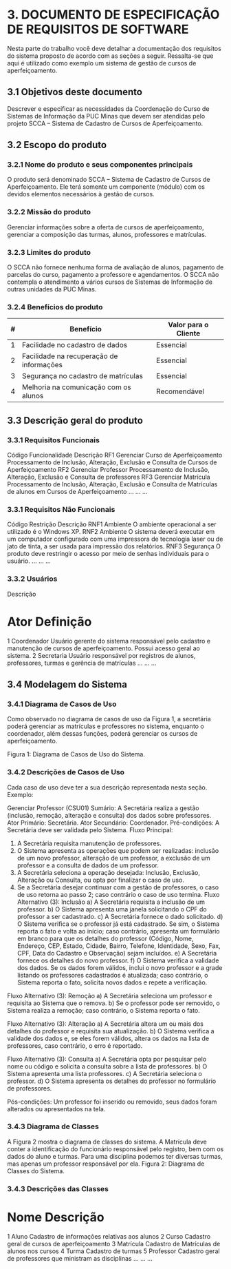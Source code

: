 # 3. DOCUMENTO DE ESPECIFICAÇÃO DE REQUISITOS DE SOFTWARE

Nesta parte do trabalho você deve detalhar a documentação dos requisitos do sistema proposto de acordo com as seções a seguir. Ressalta-se que aqui é utilizado como exemplo um sistema de gestão de cursos de aperfeiçoamento.

## 3.1 Objetivos deste documento
Descrever e especificar as necessidades da Coordenação do Curso de Sistemas de Informação da PUC Minas que devem ser atendidas pelo projeto SCCA – Sistema de Cadastro de Cursos de Aperfeiçoamento.

## 3.2 Escopo do produto

### 3.2.1 Nome do produto e seus componentes principais
O produto será denominado SCCA – Sistema de Cadastro de Cursos de Aperfeiçoamento. Ele terá somente um componente (módulo) com os devidos elementos necessários à gestão de cursos.

### 3.2.2 Missão do produto
Gerenciar informações sobre a oferta de cursos de aperfeiçoamento, gerenciar a composição das turmas, alunos, professores e matrículas. 

### 3.2.3 Limites do produto
O SCCA não fornece nenhuma forma de avaliação de alunos, pagamento de parcelas do curso, pagamento a professore e agendamentos. O SCCA não contempla o atendimento a vários cursos de Sistemas de Informação de outras unidades da PUC Minas.

### 3.2.4 Benefícios do produto

| # | Benefício | Valor para o Cliente |
|--------------------|------------------------------------|----------------------------------------|
|1	| Facilidade no cadastro de dados |	Essencial |
|2 | Facilidade na recuperação de informações | Essencial | 
|3 | Segurança no cadastro de matrículas | Essencial | 
|4	| Melhoria na comunicação com os alunos	| Recomendável | 

## 3.3 Descrição geral do produto

### 3.3.1 Requisitos Funcionais

Código	Funcionalidade	Descrição
RF1	Gerenciar 
Curso de Aperfeiçoamento	Processamento de Inclusão, Alteração, Exclusão e Consulta de Cursos de Aperfeiçoamento
RF2	Gerenciar Professor	Processamento de Inclusão, Alteração, Exclusão e Consulta de professores
RF3	Gerenciar Matrícula 	Processamento de Inclusão, Alteração, Exclusão e Consulta de Matrículas de alunos em Cursos de Aperfeiçoamento
...	...	...

### 3.3.1 Requisitos Não Funcionais

Código 	Restrição	Descrição
RNF1	Ambiente	O ambiente operacional a ser utilizado é o Windows XP.
RNF2	Ambiente	O sistema deverá executar em um computador configurado com uma impressora de tecnologia laser ou de jato de tinta, a ser usada para impressão dos relatórios.
RNF3	Segurança	O produto deve restringir o acesso por meio de senhas individuais para o usuário.
...	...	...

### 3.3.2 Usuários 

Descrição
#	Ator	Definição
1	Coordenador	Usuário gerente do sistema responsável pelo cadastro e manutenção de cursos de aperfeiçoamento. Possui acesso geral ao sistema.
2	Secretaria	Usuário responsável por registros de alunos, professores, turmas e gerência de matrículas
...	...	...

## 3.4 Modelagem do Sistema

### 3.4.1 Diagrama de Casos de Uso
Como observado no diagrama de casos de uso da Figura 1, a secretária poderá gerenciar as matrículas e professores no sistema, enquanto o coordenador, além dessas funções, poderá gerenciar os cursos de aperfeiçoamento.

Figura 1: Diagrama de Casos de Uso do Sistema. 
### 3.4.2 Descrições de Casos de Uso

Cada caso de uso deve ter a sua descrição representada nesta seção. Exemplo:

Gerenciar Professor (CSU01)
Sumário: A Secretária realiza a gestão (inclusão, remoção, alteração e consulta) dos dados sobre professores.
Ator Primário: Secretária.
Ator Secundário: Coordenador.
Pré-condições: A Secretária deve ser validada pelo Sistema.
Fluxo Principal:
1) 	A Secretária requisita manutenção de professores.
2) 	O Sistema apresenta as operações que podem ser realizadas: inclusão de um novo professor, alteração de um professor, a exclusão de um professor e a consulta de dados de um professor.
3) 	A Secretária seleciona a operação desejada: Inclusão, Exclusão, Alteração ou Consulta, ou opta por finalizar o caso de uso.
4) 	Se a Secretária desejar continuar com a gestão de professores, o caso de uso retorna ao passo 2; caso contrário o caso de uso termina.
Fluxo Alternativo (3): Inclusão
a)	A Secretária requisita a inclusão de um professor.
b)	O Sistema apresenta uma janela solicitando o CPF do professor a ser cadastrado.
c)	A Secretária fornece o dado solicitado.
d)	O Sistema verifica se o professor já está cadastrado. Se sim, o Sistema reporta o fato e volta ao início; caso contrário, apresenta um formulário em branco para que os detalhes do professor (Código, Nome, Endereço, CEP, Estado, Cidade, Bairro, Telefone, Identidade, Sexo, Fax, CPF, Data do Cadastro e Observação) sejam incluídos.
e)	A Secretária fornece os detalhes do novo professor.
f)	O Sistema verifica a validade dos dados. Se os dados forem válidos, inclui o novo professor e a grade listando os professores cadastrados é atualizada; caso contrário, o Sistema reporta o fato, solicita novos dados e repete a verificação.

Fluxo Alternativo (3): Remoção
a)	A Secretária seleciona um professor e requisita ao Sistema que o remova.
b)	Se o professor pode ser removido, o Sistema realiza a remoção; caso contrário, o Sistema reporta o fato.

Fluxo Alternativo (3): Alteração
a)	A Secretária altera um ou mais dos detalhes do professor e requisita sua atualização.
b)	O Sistema verifica a validade dos dados e, se eles forem válidos, altera os dados na lista de professores, caso contrário, o erro é reportado.
 
Fluxo Alternativo (3): Consulta
a)	A Secretária opta por pesquisar pelo nome ou código e solicita a consulta sobre a lista de professores.
b)	O Sistema apresenta uma lista professores.
c)	A Secretária seleciona o professor.
d)	O Sistema apresenta os detalhes do professor no formulário de professores.

Pós-condições: Um professor foi inserido ou removido, seus dados foram alterados ou apresentados na tela.

### 3.4.3 Diagrama de Classes 
A Figura 2 mostra o diagrama de classes do sistema. A Matrícula deve conter a identificação do funcionário responsável pelo registro, bem com os dados do aluno e turmas. Para uma disciplina podemos ter diversas turmas, mas apenas um professor responsável por ela.
Figura 2: Diagrama de Classes do Sistema.
 

### 3.4.3 Descrições das Classes 
#	Nome	Descrição
1		Aluno	Cadastro de informações relativas aos alunos
2		Curso	Cadastro geral de cursos de aperfeiçoamento
3		Matrícula	Cadastro de Matrículas de alunos nos cursos
4		Turma	Cadastro de turmas
5		Professor	Cadastro geral de professores que ministram as disciplinas
...	...	...
